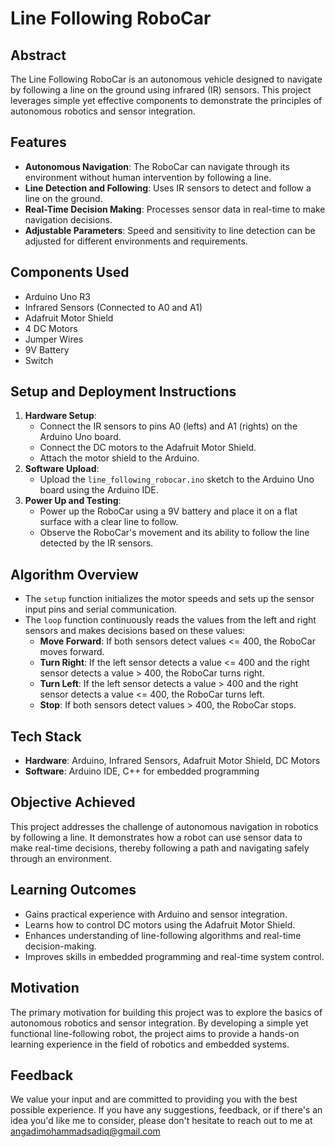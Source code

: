 # Line Following RoboCar

## Abstract
The Line Following RoboCar is an autonomous vehicle designed to navigate by following a line on the ground using infrared (IR) sensors. This project leverages simple yet effective components to demonstrate the principles of autonomous robotics and sensor integration.

## Features
- **Autonomous Navigation**: The RoboCar can navigate through its environment without human intervention by following a line.
- **Line Detection and Following**: Uses IR sensors to detect and follow a line on the ground.
- **Real-Time Decision Making**: Processes sensor data in real-time to make navigation decisions.
- **Adjustable Parameters**: Speed and sensitivity to line detection can be adjusted for different environments and requirements.

## Components Used
- Arduino Uno R3
- Infrared Sensors (Connected to A0 and A1)
- Adafruit Motor Shield
- 4 DC Motors
- Jumper Wires
- 9V Battery
- Switch

## Setup and Deployment Instructions
1. **Hardware Setup**:
   - Connect the IR sensors to pins A0 (lefts) and A1 (rights) on the Arduino Uno board.
   - Connect the DC motors to the Adafruit Motor Shield.
   - Attach the motor shield to the Arduino.
2. **Software Upload**:
   - Upload the `line_following_robocar.ino` sketch to the Arduino Uno board using the Arduino IDE.
3. **Power Up and Testing**:
   - Power up the RoboCar using a 9V battery and place it on a flat surface with a clear line to follow.
   - Observe the RoboCar's movement and its ability to follow the line detected by the IR sensors.

## Algorithm Overview
- The `setup` function initializes the motor speeds and sets up the sensor input pins and serial communication.
- The `loop` function continuously reads the values from the left and right sensors and makes decisions based on these values:
  - **Move Forward**: If both sensors detect values <= 400, the RoboCar moves forward.
  - **Turn Right**: If the left sensor detects a value <= 400 and the right sensor detects a value > 400, the RoboCar turns right.
  - **Turn Left**: If the left sensor detects a value > 400 and the right sensor detects a value <= 400, the RoboCar turns left.
  - **Stop**: If both sensors detect values > 400, the RoboCar stops.

## Tech Stack
- **Hardware**: Arduino, Infrared Sensors, Adafruit Motor Shield, DC Motors
- **Software**: Arduino IDE, C++ for embedded programming

## Objective Achieved
This project addresses the challenge of autonomous navigation in robotics by following a line. It demonstrates how a robot can use sensor data to make real-time decisions, thereby following a path and navigating safely through an environment.

## Learning Outcomes
- Gains practical experience with Arduino and sensor integration.
- Learns how to control DC motors using the Adafruit Motor Shield.
- Enhances understanding of line-following algorithms and real-time decision-making.
- Improves skills in embedded programming and real-time system control.

## Motivation
The primary motivation for building this project was to explore the basics of autonomous robotics and sensor integration. By developing a simple yet functional line-following robot, the project aims to provide a hands-on learning experience in the field of robotics and embedded systems.

## Feedback
We value your input and are committed to providing you with the best possible experience. If you have any suggestions, feedback, or if there's an idea you'd like me to consider, please don't hesitate to reach out to me at angadimohammadsadiq@gmail.com
